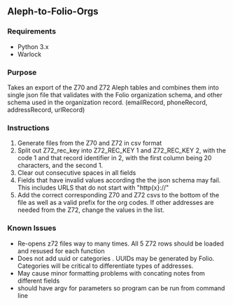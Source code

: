 ## Aleph-to-Folio-Orgs

### Requirements
* Python 3.x
* Warlock
### Purpose
Takes an export of the Z70 and Z72 Aleph tables and combines them into single json file that validates with the Folio organization schema, and other schema used in the organization record. (emailRecord, phoneRecord, addressRecord, urlRecord)   
### Instructions
1) Generate files from the Z70 and Z72 in csv format
2) Split out Z72_rec_key into Z72_REC_KEY 1 and Z72_REC_KEY 2, with the code 1 and that record identifier in 2, with the first column being 20 characters, and the second 1.  
3)  Clear out consecutive spaces in all fields 
4)  Fields that have invalid values according the the json schema may fail.  This  includes URLS that do not start with "http{x}://"  
5)  Add the correct corresponding Z70 and Z72 csvs to the bottom of the file as well as a valid prefix for the org codes. If other addresses are needed from the Z72, change the values in the list.  

### Known Issues
* Re-opens z72 files way to many times.  All 5 Z72 rows should be loaded and resused for each function 
* Does not add uuid or categories .  UUIDs may be generated by Folio.  Categories will be critical to differentiate types of addresses.  
* May cause minor formatting problems with concating notes from different fields 
* should have argv for parameters so program can be run from command line 
